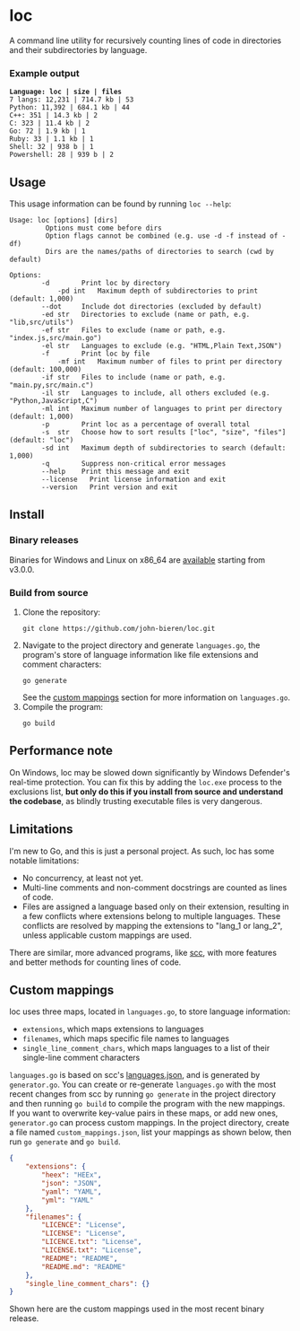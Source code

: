 # loc

A command line utility for recursively counting lines of code in directories and their subdirectories by language.

### Example output

<pre>
<code><b>Language: loc | size | files</b>
7 langs: 12,231 | 714.7 kb | 53
Python: 11,392 | 684.1 kb | 44
C++: 351 | 14.3 kb | 2
C: 323 | 11.4 kb | 2
Go: 72 | 1.9 kb | 1
Ruby: 33 | 1.1 kb | 1
Shell: 32 | 938 b | 1
Powershell: 28 | 939 b | 2
</code></pre>

## Usage

This usage information can be found by running `loc --help`:

```
Usage: loc [options] [dirs]
         Options must come before dirs
         Option flags cannot be combined (e.g. use -d -f instead of -df)
         Dirs are the names/paths of directories to search (cwd by default)

Options:
        -d        Print loc by directory
            -pd int   Maximum depth of subdirectories to print (default: 1,000)
        --dot     Include dot directories (excluded by default)
        -ed str   Directories to exclude (name or path, e.g. "lib,src/utils")
        -ef str   Files to exclude (name or path, e.g. "index.js,src/main.go")
        -el str   Languages to exclude (e.g. "HTML,Plain Text,JSON")
        -f        Print loc by file
            -mf int   Maximum number of files to print per directory (default: 100,000)
        -if str   Files to include (name or path, e.g. "main.py,src/main.c")
        -il str   Languages to include, all others excluded (e.g. "Python,JavaScript,C")
        -ml int   Maximum number of languages to print per directory (default: 1,000)
        -p        Print loc as a percentage of overall total
        -s  str   Choose how to sort results ["loc", "size", "files"] (default: "loc")
        -sd int   Maximum depth of subdirectories to search (default: 1,000)
        -q        Suppress non-critical error messages
        --help    Print this message and exit
        --license   Print license information and exit
        --version   Print version and exit
```

## Install

### Binary releases

Binaries for Windows and Linux on x86_64 are [available](https://github.com/john-bieren/loc/releases) starting from v3.0.0.

### Build from source

1. Clone the repository:
    ```
    git clone https://github.com/john-bieren/loc.git
    ```
2. Navigate to the project directory and generate `languages.go`, the program's store of language information like file extensions and comment characters:
    ```
    go generate
    ```
    See the [custom mappings](https://github.com/john-bieren/loc?tab=readme-ov-file#custom-mappings) section for more information on `languages.go`.
3. Compile the program:
    ```
    go build
    ```

## Performance note

On Windows, loc may be slowed down significantly by Windows Defender's real-time protection. You can fix this by adding the `loc.exe` process to the exclusions list, **but only do this if you install from source and understand the codebase**, as blindly trusting executable files is very dangerous.

## Limitations

I'm new to Go, and this is just a personal project. As such, loc has some notable limitations:
* No concurrency, at least not yet.
* Multi-line comments and non-comment docstrings are counted as lines of code.
* Files are assigned a language based only on their extension, resulting in a few conflicts where extensions belong to multiple languages. These conflicts are resolved by mapping the extensions to "lang_1 or lang_2", unless applicable custom mappings are used.

There are similar, more advanced programs, like [scc](https://github.com/boyter/scc), with more features and better methods for counting lines of code.

## Custom mappings

loc uses three maps, located in `languages.go`, to store language information:
* `extensions`, which maps extensions to languages
* `filenames`, which maps specific file names to languages
* `single_line_comment_chars`, which maps languages to a list of their single-line comment characters

`languages.go` is based on scc's [languages.json](https://github.com/boyter/scc/blob/master/languages.json), and is generated by `generator.go`. You can create or re-generate `languages.go` with the most recent changes from scc by running `go generate` in the project directory and then running `go build` to compile the program with the new mappings. If you want to overwrite key-value pairs in these maps, or add new ones, `generator.go` can process custom mappings. In the project directory, create a file named `custom_mappings.json`, list your mappings as shown below, then run `go generate` and `go build`.
```JSON
{
    "extensions": {
        "heex": "HEEx",
        "json": "JSON",
        "yaml": "YAML",
        "yml": "YAML"
    },
    "filenames": {
        "LICENCE": "License",
        "LICENSE": "License",
        "LICENCE.txt": "License",
        "LICENSE.txt": "License",
        "README": "README",
        "README.md": "README"
    },
    "single_line_comment_chars": {}
}
```
Shown here are the custom mappings used in the most recent binary release.
